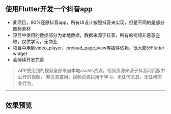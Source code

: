 ## 使用Flutter开发一个抖音app

- 此项目，90%还原抖音app，所有UI设计按照抖音来实现，但是不同的是部分图标素材
- 项目中使用的数据部分为本地数据，数据来源于抖音，所有的视频非恶意盗取，仅供学习，无商业
- 项目中用到video_player、preload_page_view等插件依赖，很大部分Flutter widget
- 会持续开发完善


> APP使用到的视频全部来自本地assets资源，视频资源来源于抖音网页版中公开的视频，
> 非恶意盗用，视频资源只用于学习，无任何恶意，无任何商业行为。

<hr />

## 效果预览
